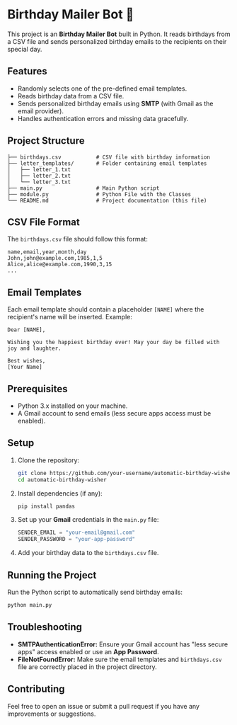 
# Birthday Mailer Bot 🎉

This project is an **Birthday Mailer Bot** built in Python. It reads birthdays from a CSV file and sends personalized birthday emails to the recipients on their special day. 

## Features
- Randomly selects one of the pre-defined email templates.
- Reads birthday data from a CSV file.
- Sends personalized birthday emails using **SMTP** (with Gmail as the email provider).
- Handles authentication errors and missing data gracefully.

## Project Structure
```
├── birthdays.csv           # CSV file with birthday information
├── letter_templates/       # Folder containing email templates
│   ├── letter_1.txt
│   ├── letter_2.txt
│   └── letter_3.txt
├── main.py                 # Main Python script
├── module.py               # Python File with the Classes
└── README.md               # Project documentation (this file)
```

## CSV File Format
The `birthdays.csv` file should follow this format:

```csv
name,email,year,month,day
John,john@example.com,1985,1,5
Alice,alice@example.com,1990,3,15
...
```

## Email Templates
Each email template should contain a placeholder `[NAME]` where the recipient's name will be inserted. Example:

```
Dear [NAME],

Wishing you the happiest birthday ever! May your day be filled with joy and laughter.

Best wishes,
[Your Name]
```

## Prerequisites
- Python 3.x installed on your machine.
- A Gmail account to send emails (less secure apps access must be enabled).

## Setup
1. Clone the repository:
   ```bash
   git clone https://github.com/your-username/automatic-birthday-wisher.git
   cd automatic-birthday-wisher
   ```

2. Install dependencies (if any):
   ```bash
   pip install pandas
   ```

3. Set up your **Gmail** credentials in the `main.py` file:
   ```python
   SENDER_EMAIL = "your-email@gmail.com"
   SENDER_PASSWORD = "your-app-password"
   ```

4. Add your birthday data to the `birthdays.csv` file.

## Running the Project
Run the Python script to automatically send birthday emails:
```bash
python main.py
```

## Troubleshooting
- **SMTPAuthenticationError:** Ensure your Gmail account has "less secure apps" access enabled or use an **App Password**.
- **FileNotFoundError:** Make sure the email templates and `birthdays.csv` file are correctly placed in the project directory.

## Contributing
Feel free to open an issue or submit a pull request if you have any improvements or suggestions.